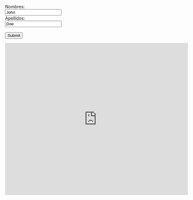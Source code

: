 <form action="https://formspree.io/f/xeqnzblr" method="post" target="_blank">
  <label for="fname">Nombres:</label><br>
  <input type="text" id="fname" name="fname" value="John"><br>
  <label for="lname">Apellidos:</label><br>
  <input type="text" id="lname" name="lname" value="Doe"><br><br>
  <input type="submit" value="Submit">
</form> 

<div class="mapouter"><div class="gmap_canvas"><iframe width="600" height="500" id="gmap_canvas" src="https://maps.google.com/maps?q=2880%20Broadway,%20New%20York&t=&z=13&ie=UTF8&iwloc=&output=embed" frameborder="0" scrolling="no" marginheight="0" marginwidth="0"></iframe><a href="https://123movies-to.org">123movies</a><br><style>.mapouter{position:relative;text-align:right;height:500px;width:600px;}</style><a href="https://www.embedgooglemap.net">embedgooglemap.net</a><style>.gmap_canvas {overflow:hidden;background:none!important;height:500px;width:600px;}</style></div></div>
